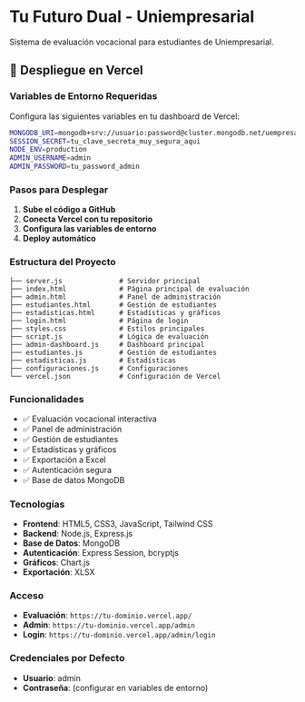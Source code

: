 # Tu Futuro Dual - Uniempresarial

Sistema de evaluación vocacional para estudiantes de Uniempresarial.

## 🚀 Despliegue en Vercel

### Variables de Entorno Requeridas

Configura las siguientes variables en tu dashboard de Vercel:

```bash
MONGODB_URI=mongodb+srv://usuario:password@cluster.mongodb.net/uempresarial?retryWrites=true&w=majority
SESSION_SECRET=tu_clave_secreta_muy_segura_aqui
NODE_ENV=production
ADMIN_USERNAME=admin
ADMIN_PASSWORD=tu_password_admin
```

### Pasos para Desplegar

1. **Sube el código a GitHub**
2. **Conecta Vercel con tu repositorio**
3. **Configura las variables de entorno**
4. **Deploy automático**

### Estructura del Proyecto

```
├── server.js              # Servidor principal
├── index.html             # Página principal de evaluación
├── admin.html             # Panel de administración
├── estudiantes.html       # Gestión de estudiantes
├── estadisticas.html      # Estadísticas y gráficos
├── login.html             # Página de login
├── styles.css             # Estilos principales
├── script.js              # Lógica de evaluación
├── admin-dashboard.js     # Dashboard principal
├── estudiantes.js         # Gestión de estudiantes
├── estadisticas.js        # Estadísticas
├── configuraciones.js     # Configuraciones
└── vercel.json            # Configuración de Vercel
```

### Funcionalidades

- ✅ Evaluación vocacional interactiva
- ✅ Panel de administración
- ✅ Gestión de estudiantes
- ✅ Estadísticas y gráficos
- ✅ Exportación a Excel
- ✅ Autenticación segura
- ✅ Base de datos MongoDB

### Tecnologías

- **Frontend**: HTML5, CSS3, JavaScript, Tailwind CSS
- **Backend**: Node.js, Express.js
- **Base de Datos**: MongoDB
- **Autenticación**: Express Session, bcryptjs
- **Gráficos**: Chart.js
- **Exportación**: XLSX

### Acceso

- **Evaluación**: `https://tu-dominio.vercel.app/`
- **Admin**: `https://tu-dominio.vercel.app/admin`
- **Login**: `https://tu-dominio.vercel.app/admin/login`

### Credenciales por Defecto

- **Usuario**: admin
- **Contraseña**: (configurar en variables de entorno)